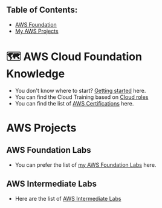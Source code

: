 ## Table of Contents: 
- [AWS Foundation](#aws-cloud-computing-knowledge)
- [My AWS Projects](#my-aws-projects)

# 🗺 AWS Cloud Foundation Knowledge
- You don't know where to start? [Getting started](https://aws.amazon.com/getting-started/) here.
- You can find the Cloud Training based on [Cloud roles](https://aws.amazon.com/training/)
- You can find the list of [AWS Certifications](https://aws.amazon.com/certification/) here.

# AWS Projects

## AWS Foundation Labs
- You can prefer the list of [my AWS Foundation Labs](https://github.com/andylovecloud/AWS_Cloud_Computing/tree/master/Lab-Projects/Beginner) here.


## AWS Intermediate Labs
- Here are the list of [AWS Intermediate Labs](https://github.com/andylovecloud/AWS_Cloud_Computing/tree/master/Lab-Projects/Intermediate)

